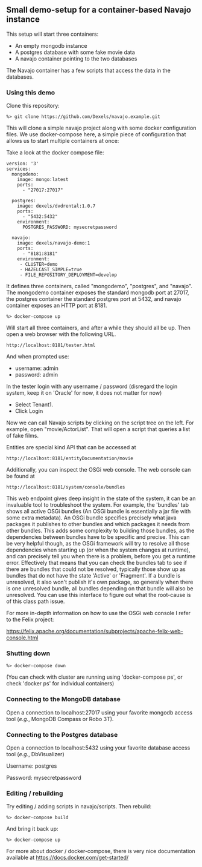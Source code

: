 ## Small demo-setup for a container-based Navajo instance ##

This setup will start three containers:
- An empty mongodb instance
- A postgres database with some fake movie data
- A navajo container pointing to the two databases

The Navajo container has a few scripts that access the data in the databases.

### Using this demo ###

Clone this repository:

```
%> git clone https://github.com/Dexels/navajo.example.git
```

This will clone a simple navajo project along with some docker configuration files. We use
docker-compose here, a simple piece of configuration that allows us to start multiple
containers at once:

Take a look at the docker compose file:

```
version: '3'
services:
  mongodemo:
    image: mongo:latest
    ports:
      - "27017:27017"

  postgres:
    image: dexels/dvdrental:1.0.7
    ports:
      - "5432:5432"
    environment:
      POSTGRES_PASSWORD: mysecretpassword

  navajo:
    image: dexels/navajo-demo:1
    ports:
      - "8181:8181"
    environment:
     - CLUSTER=demo
     - HAZELCAST_SIMPLE=true
     - FILE_REPOSITORY_DEPLOYMENT=develop
```

It defines three containers, called "mongodemo", "postgres", and "navajo". The mongodemo
container exposes the standard mongodb port at 27017, the postgres container the standard
postgres port at 5432, and navajo container exposes an HTTP port at 8181.

```
%> docker-compose up
```

Will start all three containers, and after a while they should all be up. Then open a
web browser with the following URL.

```
http://localhost:8181/tester.html
```

And when prompted use:
- username: admin
- password: admin

In the tester login with any username / password (disregard the login system, keep it
on 'Oracle' for now, it does not matter for now)

- Select Tenant1.
- Click Login

Now we can call Navajo scripts by clicking on the script tree on the left. For example,
open "movie/ActorList". That will open a script that queries a list of fake films.

Entities are special kind API that can be accessed at

```
http://localhost:8181/entityDocumentation/movie
```

Additionally, you can inspect the OSGi web console. The web console can be found at

```
http://localhost:8181/system/console/bundles
```

This web endpoint gives deep insight in the state of the system, it can be an invaluable
tool to troubleshoot the system. For example, the 'bundles' tab shows all active OSGi bundles
(An OSGi bundle is essentially a jar file with some extra metadata). An OSGi bundle specifies
precisely what java packages it publishes to other bundles and which packages it needs from
other bundles. This adds some complexity to building those bundles, as the dependencies
between bundles have to be specific and precise. This can be very helpful though, as the OSGi
framework will try to resolve all those dependencies when starting up (or when the system
changes at runtime), and can precisely tell you when there is a problem, before you get
a runtime error. Effectively that means that you can check the bundles tab to see if there
are bundles that could not be resolved, typically those show up as bundles that do not have
the state 'Active' or 'Fragment'. If a bundle is unresolved, it also won't publish it's own
package, so generally when there is one unresolved bundle, all bundles depending on that
bundle will also be unresolved. You can use this interface to figure out what the root-cause
is of this class path issue.

For more in-depth information on how to use the OSGi web console I refer to the Felix project:

https://felix.apache.org/documentation/subprojects/apache-felix-web-console.html


### Shutting down

```
%> docker-compose down
```

(You can check with cluster are running using 'docker-compose ps', or check 'docker ps' for individual containers)


### Connecting to the MongoDB database

Open a connection to localhost:27017 using your favorite mongodb access tool (*e.g.*, MongoDB Compass or Robo 3T).


### Connecting to the Postgres database

Open a connection to localhost:5432 using your favorite database access tool (*e.g.*, DbVisualizer)

Username: postgres 

Password: mysecretpassword

### Editing / rebuilding

Try editing / adding scripts in navajo/scripts.
Then rebuild:

```
%> docker-compose build
```

And bring it back up:

```
%> docker-compose up
```

For more about docker / docker-compose, there is very nice documentation available at
https://docs.docker.com/get-started/
